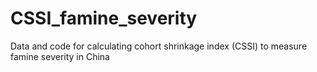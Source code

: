 # CSSI_famine_severity
Data and code for calculating cohort shrinkage index (CSSI) to measure famine severity in China
